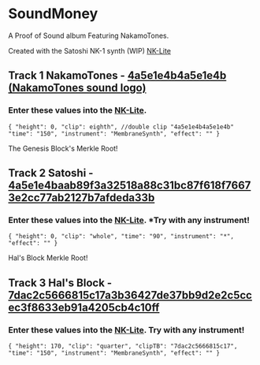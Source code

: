 # SoundMoney
A Proof of Sound album Featuring NakamoTones. 

Created with the Satoshi NK-1 synth (WIP)  [NK-Lite](https://bitcoinaudio.github.io/)
## Track 1 NakamoTones - [4a5e1e4b4a5e1e4b (NakamoTones sound logo)](https://soundcloud.com/user-326927854/4a5e1e4b4a5e1e4b)
### Enter these values into the [NK-Lite](https://bitcoinaudio.github.io/).

`{
  "height": 0,
  "clip": eighth", //double clip "4a5e1e4b4a5e1e4b"
  "time": "150",
  "instrument": "MembraneSynth",
  "effect": ""
}`



The Genesis Block's Merkle Root!
## Track 2 Satoshi - [4a5e1e4baab89f3a32518a88c31bc87f618f76673e2cc77ab2127b7afdeda33b ](https://soundcloud.com/user-326927854/satoshi)
### Enter these values into the [NK-Lite](https://bitcoinaudio.github.io/). *Try with any instrument!

`{
  "height": 0,
  "clip": "whole",
  "time": "90",
  "instrument": "*",
  "effect": ""
}`



Hal's Block Merkle Root!
## Track 3 Hal's Block - [7dac2c5666815c17a3b36427de37bb9d2e2c5ccec3f8633eb91a4205cb4c10ff ](https://soundcloud.com/user-326927854/)
### Enter these values into the [NK-Lite](https://bitcoinaudio.github.io/). Try with any instrument!

`{
  "height": 170,
  "clip": "quarter",
  "clipTB": "7dac2c5666815c17",
  "time": "150",
  "instrument": "MembraneSynth",
  "effect": ""
}`


